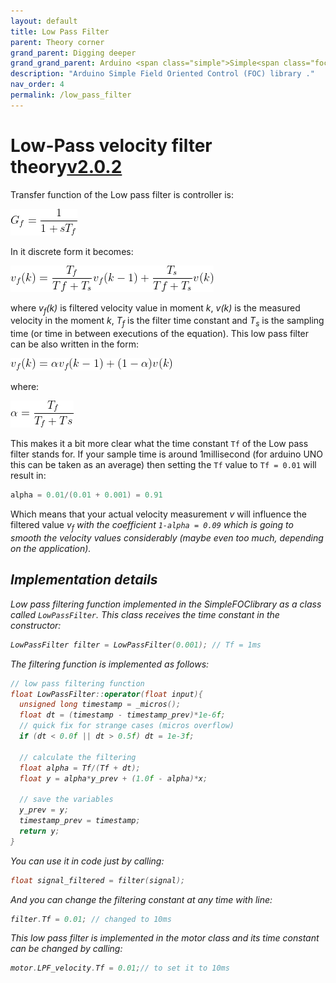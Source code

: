 ```yaml
---
layout: default
title: Low Pass Filter
parent: Theory corner
grand_parent: Digging deeper
grand_grand_parent: Arduino <span class="simple">Simple<span class="foc">FOC</span>library</span>
description: "Arduino Simple Field Oriented Control (FOC) library ."
nav_order: 4
permalink: /low_pass_filter
---
```


# Low-Pass velocity filter theory[v2.0.2](https://github.com/simplefoc/Arduino-FOC/releases)
Transfer function of the Low pass filter is controller is:

<p><img src="./extras/Images/cont_LPF.png" /></p>
In it discrete form it becomes:

<p><img src="./extras/Images/dis_LPF.png" /></p>

where <i>v<sub>f</sub>(k)</i> is filtered velocity value in moment <i>k</i>, <i>v(k)</i> is the measured velocity in the moment <i>k</i>, <i>T<sub>f</sub></i> is the filter time constant and <i>T<sub>s</sub></i> is the sampling time (or time in between executions of the equation).
This low pass filter can be also written in the form:

<p><img src="./extras/Images/LPF_alpha.png" /></p>

where:

<p><img src="./extras/Images/alpha.png" /></p>

This makes it a bit more clear what the time constant `Tf` of the Low pass filter stands for. If your sample time is around 1millisecond (for arduino UNO this can be taken as an average) then setting the
`Tf` value to `Tf = 0.01` will result in:

```cpp
alpha = 0.01/(0.01 + 0.001) = 0.91
```

Which means that your actual velocity measurement <i>v</i> will influence the filtered value <i>v<sub>f</sub><i> with the coefficient `1-alpha = 0.09` which is going to smooth the velocity values considerably (maybe even too much, depending on the application).


## Implementation details

Low pass filtering function implemented in the <span class="simple">Simple<span class="foc">FOC</span>library</span> as a class called `LowPassFilter`. 
This class receives the time constant in the constructor:
```cpp
LowPassFilter filter = LowPassFilter(0.001); // Tf = 1ms
```
The filtering function is implemented as follows:
```cpp
// low pass filtering function
float LowPassFilter::operator(float input){
  unsigned long timestamp = _micros();
  float dt = (timestamp - timestamp_prev)*1e-6f;
  // quick fix for strange cases (micros overflow)
  if (dt < 0.0f || dt > 0.5f) dt = 1e-3f;

  // calculate the filtering 
  float alpha = Tf/(Tf + dt);
  float y = alpha*y_prev + (1.0f - alpha)*x;

  // save the variables
  y_prev = y;
  timestamp_prev = timestamp;
  return y;
}
```
You can use it in code just by calling:
```cpp
float signal_filtered = filter(signal);
```
And you can change the filtering constant at any time with line:
```cpp
filter.Tf = 0.01; // changed to 10ms
```
This low pass filter is implemented in the motor class and its time constant can be changed by calling:
```cpp
motor.LPF_velocity.Tf = 0.01;// to set it to 10ms
```

